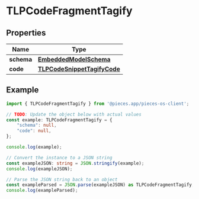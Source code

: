 
# TLPCodeFragmentTagify


## Properties

Name | Type
------------ | -------------
**schema** | [**EmbeddedModelSchema**](EmbeddedModelSchema)
**code** | [**TLPCodeSnippetTagifyCode**](TLPCodeSnippetTagifyCode)

## Example

```typescript
import { TLPCodeFragmentTagify } from '@pieces.app/pieces-os-client';

// TODO: Update the object below with actual values
const example: TLPCodeFragmentTagify = {
    "schema": null,
    "code": null,
};

console.log(example);

// Convert the instance to a JSON string
const exampleJSON: string = JSON.stringify(example);
console.log(exampleJSON);

// Parse the JSON string back to an object
const exampleParsed = JSON.parse(exampleJSON) as TLPCodeFragmentTagify;
console.log(exampleParsed);
```


